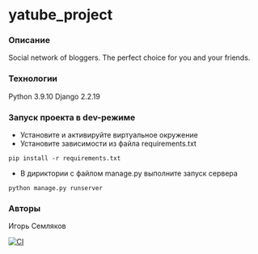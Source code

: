 # yatube_project
### Описание
Social network of bloggers. The perfect choice for you and your friends.
### Технологии
Python 3.9.10
Django 2.2.19
### Запуск проекта в dev-режиме
- Установите и активируйте виртуальное окружение
- Установите зависимости из файла requirements.txt
```
pip install -r requirements.txt
```
- В дириктории с файлом manage.py выполните запуск сервера
```
python manage.py runserver
```
### Авторы
Игорь Семляков

[![CI](https://github.com/yandex-praktikum/hw04_tests/actions/workflows/python-app.yml/badge.svg?branch=master)](https://github.com/yandex-praktikum/hw04_tests/actions/workflows/python-app.yml)
